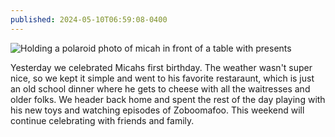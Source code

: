 ```yaml
---
published: 2024-05-10T06:59:08-0400
---
```


![Holding a polaroid photo of micah in front of a table with presents](/img/micahs-first-birthday.webp)

Yesterday we celebrated Micahs first birthday. The weather wasn't super nice, so we kept it simple and went to his favorite restaraunt, which is just an old school dinner where he gets to cheese with all the waitresses and older folks. We header back home and spent the rest of the day playing with his new toys and watching episodes of Zoboomafoo. This weekend will continue celebrating with friends and family.
